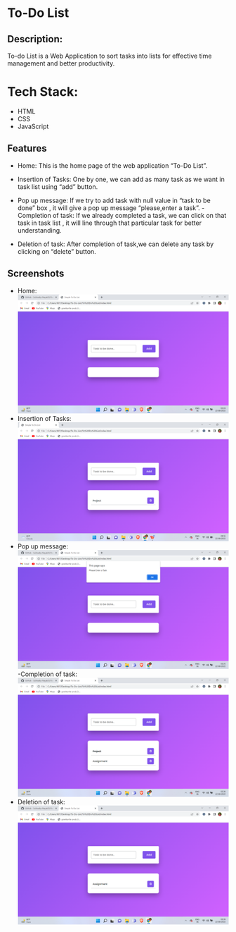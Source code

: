 # To-Do List
## Description:
To-do List is a Web Application to sort tasks into lists for effective time management and better productivity. 
# Tech Stack: 
- HTML
- CSS
- JavaScript

## Features

- Home: This is the home page of the web application “To-Do List”. 
- Insertion of Tasks: One by one, we can add as many task as we want in task list using “add” button.
- Pop up message: If we try to add task with null value in “task to be done” box , it will give a pop up message “please,enter a task”.
-Completion of task: If we already completed a task, we can click on that task in task list , it will line through that particular task for better understanding.

- Deletion of task: After completion of task,we can delete any task by clicking on “delete” button.

## Screenshots
- Home:
![](https://github.com/Subhadip-Nayak25/To-do-list/blob/main/To%20Do%20List/images/Home.png)
- Insertion of Tasks:
![](https://github.com/Subhadip-Nayak25/To-do-list/blob/main/To%20Do%20List/images/Insertion.png)
- Pop up message:
![](https://github.com/Subhadip-Nayak25/To-do-list/blob/main/To%20Do%20List/images/Pop%20Up.png)
-Completion of task: 
![](https://github.com/Subhadip-Nayak25/To-do-list/blob/main/To%20Do%20List/images/Completion.png)
- Deletion of task: 
![](https://github.com/Subhadip-Nayak25/To-do-list/blob/main/To%20Do%20List/images/Deletion.png)
